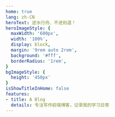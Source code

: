 ```yaml
---
home: true
lang: zh-CN
heroText: 逆水行舟、不进则退！
heroImageStyle: {
  maxWidth: '600px',
  width: '100%',
  display: block,
  margin: '9rem auto 2rem',
  background: '#fff',
  borderRadius: '1rem',
}
bgImageStyle: {
  height: '450px'
}
isShowTitleInHome: false
features:
- title: A Blog
  details: 专注写作前端博客，记录我的学习日常
---
```

